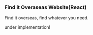 ### Find it Overaseas Website(React)

Find it overseas, find whatever you need.

under implementation!

